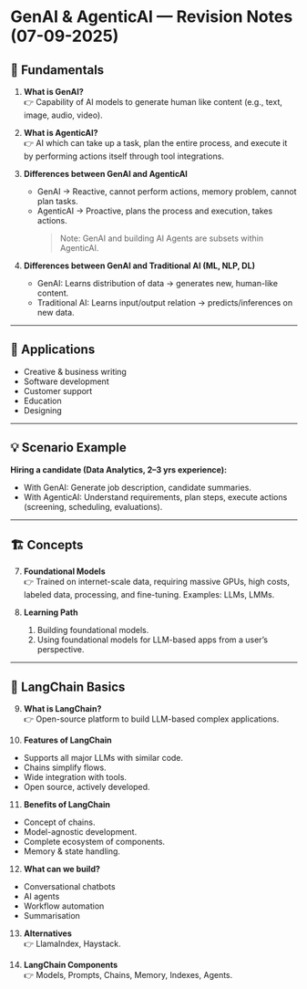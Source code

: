 # GenAI & AgenticAI — Revision Notes (07-09-2025)

## 🚀 Fundamentals

1. **What is GenAI?**  
   👉 Capability of AI models to generate human like content (e.g., text, image, audio, video).

2. **What is AgenticAI?**  
   👉 AI which can take up a task, plan the entire process, and execute it by performing actions itself through tool integrations.

3. **Differences between GenAI and AgenticAI**

   - GenAI → Reactive, cannot perform actions, memory problem, cannot plan tasks.
   - AgenticAI → Proactive, plans the process and execution, takes actions.
     > Note: GenAI and building AI Agents are subsets within AgenticAI.

4. **Differences between GenAI and Traditional AI (ML, NLP, DL)**
   - GenAI: Learns distribution of data → generates new, human-like content.
   - Traditional AI: Learns input/output relation → predicts/inferences on new data.

---

## 📌 Applications

- Creative & business writing
- Software development
- Customer support
- Education
- Designing

---

## 💡 Scenario Example

**Hiring a candidate (Data Analytics, 2–3 yrs experience):**

- With GenAI: Generate job description, candidate summaries.
- With AgenticAI: Understand requirements, plan steps, execute actions (screening, scheduling, evaluations).

---

## 🏗️ Concepts

7. **Foundational Models**  
   👉 Trained on internet-scale data, requiring massive GPUs, high costs, labeled data, processing, and fine-tuning. Examples: LLMs, LMMs.

8. **Learning Path**
   1. Building foundational models.
   2. Using foundational models for LLM-based apps from a user’s perspective.

---

## 🔧 LangChain Basics

9. **What is LangChain?**  
   👉 Open-source platform to build LLM-based complex applications.

10. **Features of LangChain**

- Supports all major LLMs with similar code.
- Chains simplify flows.
- Wide integration with tools.
- Open source, actively developed.

11. **Benefits of LangChain**

- Concept of chains.
- Model-agnostic development.
- Complete ecosystem of components.
- Memory & state handling.

12. **What can we build?**

- Conversational chatbots
- AI agents
- Workflow automation
- Summarisation

13. **Alternatives**  
    👉 LlamaIndex, Haystack.

14. **LangChain Components**  
    👉 Models, Prompts, Chains, Memory, Indexes, Agents.
